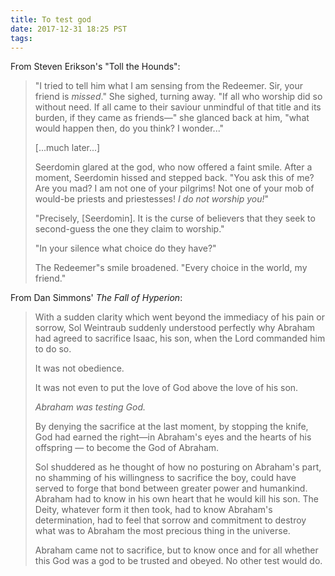 ```yaml
---
title: To test god
date: 2017-12-31 18:25 PST
tags:
---
```


From Steven Erikson's "Toll the Hounds":

> "I tried to tell him what I am sensing from the Redeemer. Sir, your friend is _missed_." She sighed, turning away. "If all who worship did so without need. If all came to their saviour unmindful of that title and its burden, if they came as friends—" she glanced back at him, "what would happen then, do you think? I wonder..."
>
> [...much later...]
>
> Seerdomin glared at the god, who now offered a faint smile. After a moment, Seerdomin hissed and stepped back. "You ask this of me? Are you mad? I am not one of your pilgrims! Not one of your mob of would-be priests and priestesses! _I do not worship you!_"
>
> "Precisely, [Seerdomin]. It is the curse of believers that they seek to second-guess the one they claim to worship."
>
> "In your silence what choice do they have?"
>
> The Redeemer"s smile broadened. "Every choice in the world, my friend."

From Dan Simmons' _The Fall of Hyperion_:

> With a sudden clarity which went beyond the immediacy of his pain or sorrow, Sol Weintraub suddenly understood perfectly why Abraham had agreed to sacrifice Isaac, his son, when the Lord commanded him to do so.
>
> It was not obedience.
>
> It was not even to put the love of God above the love of his son.
>
> _Abraham was testing God._
>
> By denying the sacrifice at the last moment, by stopping the knife, God had earned the right—in Abraham's eyes and the hearts of his offspring — to become the God of Abraham.
>
> Sol shuddered as he thought of how no posturing on Abraham's part, no shamming of his willingness to sacrifice the boy, could have served to forge that bond between greater power and humankind. Abraham had to know in his own heart that he would kill his son. The Deity, whatever form it then took, had to know Abraham's determination, had to feel that sorrow and commitment to destroy what was to Abraham the most precious thing in the universe.
>
> Abraham came not to sacrifice, but to know once and for all whether this God was a god to be trusted and obeyed. No other test would do.
